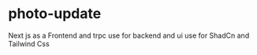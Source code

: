 # photo-update
 Next js as a Frontend and trpc use for backend and ui use for ShadCn and Tailwind Css
